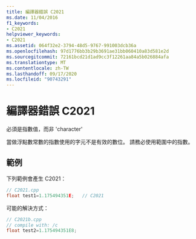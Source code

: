 ```yaml
---
title: 編譯器錯誤 C2021
ms.date: 11/04/2016
f1_keywords:
- C2021
helpviewer_keywords:
- C2021
ms.assetid: 064f32e2-3794-48d5-9767-991003dcb36a
ms.openlocfilehash: 97d1776bb3b29b3691ae31bb060410a83d581e2d
ms.sourcegitcommit: 72161bcd21d1ad9cc3f12261aa84a5b026884afa
ms.translationtype: MT
ms.contentlocale: zh-TW
ms.lasthandoff: 09/17/2020
ms.locfileid: "90743291"
---
```

# <a name="compiler-error-c2021"></a>編譯器錯誤 C2021

必須是指數值，而非 'character'

當做浮點數常數的指數使用的字元不是有效的數位。 請務必使用範圍中的指數。

## <a name="examples"></a>範例

下列範例會產生 C2021：

```cpp
// C2021.cpp
float test1=1.175494351E;   // C2021
```

可能的解決方式：

```cpp
// C2021b.cpp
// compile with: /c
float test2=1.175494351E8;
```
